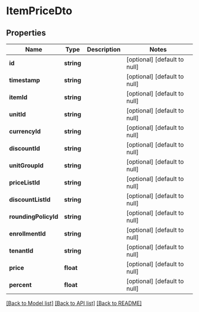 # ItemPriceDto

## Properties
Name | Type | Description | Notes
------------ | ------------- | ------------- | -------------
**id** | **string** |  | [optional] [default to null]
**timestamp** | **string** |  | [optional] [default to null]
**itemId** | **string** |  | [optional] [default to null]
**unitId** | **string** |  | [optional] [default to null]
**currencyId** | **string** |  | [optional] [default to null]
**discountId** | **string** |  | [optional] [default to null]
**unitGroupId** | **string** |  | [optional] [default to null]
**priceListId** | **string** |  | [optional] [default to null]
**discountListId** | **string** |  | [optional] [default to null]
**roundingPolicyId** | **string** |  | [optional] [default to null]
**enrollmentId** | **string** |  | [optional] [default to null]
**tenantId** | **string** |  | [optional] [default to null]
**price** | **float** |  | [optional] [default to null]
**percent** | **float** |  | [optional] [default to null]

[[Back to Model list]](../README.md#documentation-for-models) [[Back to API list]](../README.md#documentation-for-api-endpoints) [[Back to README]](../README.md)


